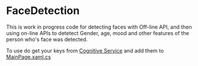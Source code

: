 # FaceDetection

This is work in progress code for detecting faces with Off-line API, and then using on-line APIs to detetect Gender, age, 
mood and other features of the person who's face was detected.


To use do get your keys from [Cognitive Service](https://www.microsoft.com/cognitive-services/en-us/sign-up)
and add them to [MainPage.xaml.cs](https://github.com/DrJukka/cognitive-services/blob/master/FaceDetection/FaceDetection/MainPage.xaml.cs)